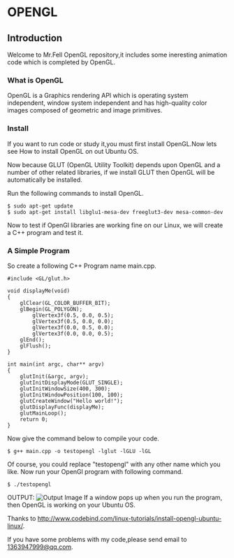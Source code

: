 # OPENGL

## Introduction
Welcome to Mr.Fell OpenGL repository,it includes some ineresting animation code which is completed by OpenGL.
### What is OpenGL
OpenGL is a Graphics rendering API which is operating system independent, window system independent and has high-quality color images composed of geometric and image primitives.
### Install
If you want to run code or study it,you must first install OpenGL.Now lets see How to install OpenGL on out Ubuntu OS.

Now because GLUT (OpenGL Utility Toolkit) depends upon OpenGL and a number of other related libraries, if we install GLUT then OpenGL will be automatically be installed.

Run the following commands to install OpenGL.
```
$ sudo apt-get update
$ sudo apt-get install libglu1-mesa-dev freeglut3-dev mesa-common-dev
```
Now to test if OpenGl libraries are working fine on our Linux, we will create a C++ program and test it.
### A Simple Program
So create a following C++ Program name main.cpp.
```
#include <GL/glut.h>

void displayMe(void)
{
    glClear(GL_COLOR_BUFFER_BIT);
    glBegin(GL_POLYGON);
        glVertex3f(0.5, 0.0, 0.5);
        glVertex3f(0.5, 0.0, 0.0);
        glVertex3f(0.0, 0.5, 0.0);
        glVertex3f(0.0, 0.0, 0.5);
    glEnd();
    glFlush();
}

int main(int argc, char** argv)
{
    glutInit(&argc, argv);
    glutInitDisplayMode(GLUT_SINGLE);
    glutInitWindowSize(400, 300);
    glutInitWindowPosition(100, 100);
    glutCreateWindow("Hello world!");
    glutDisplayFunc(displayMe);
    glutMainLoop();
    return 0;
}
```
Now give the command below to compile your code.
```
$ g++ main.cpp -o testopengl -lglut -lGLU -lGL
```
Of course, you could replace "testopengl" with any other name which you like.
Now run your OpenGl program with following command.
```
$ ./testopengl
```
OUTPUT:
![Output Image](http://www.codebind.com/wp-content/uploads/2018/03/opengl_out.png)
If a window pops up when you run the program, then OpenGL is working on your Ubuntu OS.

Thanks to http://www.codebind.com/linux-tutorials/install-opengl-ubuntu-linux/.

If you have some problems with my code,please send email to 1363947999@qq.com.
